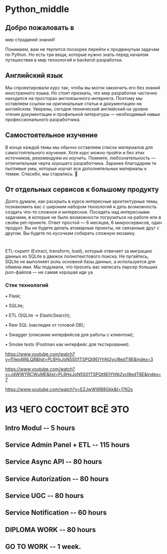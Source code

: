# Python_middle

## Добро пожаловать в 
мир страданий знаний! 

Понимаем, вам не терпится поскорее перейти к продвинутым задачам
по Python. Но есть три вещи, которые нужно знать перед началом
путешествия в мир технологий и backend-разработки.

## Английский язык

Мы спроектировали курс так, чтобы вы могли закончить его без знаний
иностранного языка. Но стоит признать, что мир разработки частично
находится на просторах англоязычного интернета. Поэтому мы
оставляем ссылки на оригинальные статьи и документацию на
английском. Уверены, сегодня технический английский на уровне чтения
документации и профильной литературы — необходимый навык
профессионального разработчика.

## Самостоятельное изучение

В конце каждой темы мы обычно оставляем список материалов для
самостоятельного изучения. Хотя курс можно пройти и без этих
источников, рекомендуем их изучить. Помните, любознательность —
отличительная черта хорошего разработчика.
Заранее благодарим те пытливые умы, которые изучат все
дополнительные материалы к темам. Спасибо, мы старались. 🖤

## От отдельных сервисов к большому продукту

Долго думали, как раскрыть в курсе интересные архитектурные темы, 
познакомить вас с широким набором технологий и дать возможность
создать что-то сложное и интересное. Посидеть над интересными
задачами, в которые не было возможности погрузиться на работе или в
своём pet-проекте.
Ответ простой — 6 месяцев, 6 микросервисов, один продукт. Вы не
будете делать атомарные проекты, не связанные друг с другом. Вы
будете по кусочкам собирать сложную мозаику.

#

ETL-скрипт (Extract, transform, load), который отвечает за миграцию
данных из SQLite в движок полнотекстового поиска. Не пугайтесь, 
SQLite не выполняет роль основной базы данных, а используется
для обмена ими. Мы подумали, что просить вас написать парсер
больших json-файлов — не самая хорошая иде ya

### Стек технологий

• Flask;

• SQLite;

• ETL (SQLite → ElasticSearch);

• Raw SQL (наследие от готовой DB);

• Swagger (описание интерфейсов для работы с клиентом);

• Smoke tests (Postman как интерфейс для тестирования).


https://www.youtube.com/watch?v=fl1ep4tNLQ8&list=PL6HxJoN5S01TSPQt9EIYhNj2ycI8edT8E&index=3

https://www.youtube.com/watch?v=JdWWYRCWuME&list=PL6HxJoN5S01TSPQt9EIYhNj2ycI8edT8E&index=7

https://www.youtube.com/watch?v=EZJwWWB8Gkk&t=1762s


# ИЗ ЧЕГО СОСТОИТ ВСЁ ЭТО

## Intro Modul -- 5 hours

## Service Admin Panel + ETL -- 115 hours

## Service Async API -- 80 hours 

## Service Autorization -- 80 hours

## Service UGC -- 80 hours

## Service Notification -- 60 hours

## DIPLOMA WORK -- 80 hours

## GO TO WORK -- 1 week. 
